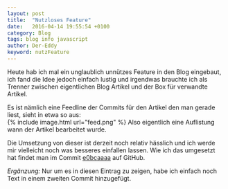 ```yaml
---
layout: post
title:  "Nutzloses Feature"
date:   2016-04-14 19:55:54 +0100
category: Blog
tags: blog info javascript
author: Der-Eddy
keyword: nutzFeature
---
```

Heute hab ich mal ein unglaublich unnützes Feature in den Blog eingebaut, ich fand die Idee jedoch einfach lustig und irgendwas brauchte ich als Trenner zwischen eigentlichen Blog Artikel und der Box für verwandte Artikel.

Es ist nämlich eine Feedline der Commits für den Artikel den man gerade liest, sieht in etwa so aus:  
{% include image.html url="feed.png" %}
Also eigentlich eine Auflistung wann der Artikel bearbeitet wurde.

Die Umsetzung von dieser ist derzeit noch relativ hässlich und ich werde mir vielleicht noch was besseres einfallen lassen. Wie ich das umgesetzt hat findet man im Commit [e0bcaaaa](https://github.com/Der-Eddy/blog/commit/e0bcaaaaf596a9bebd8ed8cfa5c1dc8dc2a27876) auf GitHub.

*Ergänzung:*
Nur um es in diesen Eintrag zu zeigen, habe ich einfach noch Text in einem zweiten Commit hinzugefügt.
